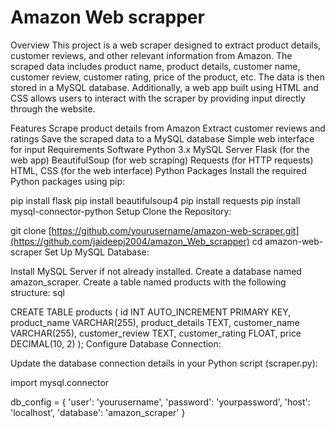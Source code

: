 # Amazon Web scrapper

Overview
This project is a web scraper designed to extract product details, customer reviews, and other relevant information from Amazon. The scraped data includes product name, product details, customer name, customer review, customer rating, price of the product, etc. The data is then stored in a MySQL database. Additionally, a web app built using HTML and CSS allows users to interact with the scraper by providing input directly through the website.

Features
Scrape product details from Amazon
Extract customer reviews and ratings
Save the scraped data to a MySQL database
Simple web interface for input
Requirements
Software
Python 3.x
MySQL Server
Flask (for the web app)
BeautifulSoup (for web scraping)
Requests (for HTTP requests)
HTML, CSS (for the web interface)
Python Packages
Install the required Python packages using pip:



pip install flask
pip install beautifulsoup4
pip install requests
pip install mysql-connector-python
Setup
Clone the Repository:



git clone [https://github.com/yourusername/amazon-web-scraper.git](https://github.com/jaideepj2004/amazon_Web_scrapper)
cd amazon-web-scraper
Set Up MySQL Database:

Install MySQL Server if not already installed.
Create a database named amazon_scraper.
Create a table named products with the following structure:
sql

CREATE TABLE products (
    id INT AUTO_INCREMENT PRIMARY KEY,
    product_name VARCHAR(255),
    product_details TEXT,
    customer_name VARCHAR(255),
    customer_review TEXT,
    customer_rating FLOAT,
    price DECIMAL(10, 2)
);
Configure Database Connection:

Update the database connection details in your Python script (scraper.py):


import mysql.connector

db_config = {
    'user': 'yourusername',
    'password': 'yourpassword',
    'host': 'localhost',
    'database': 'amazon_scraper'
}
